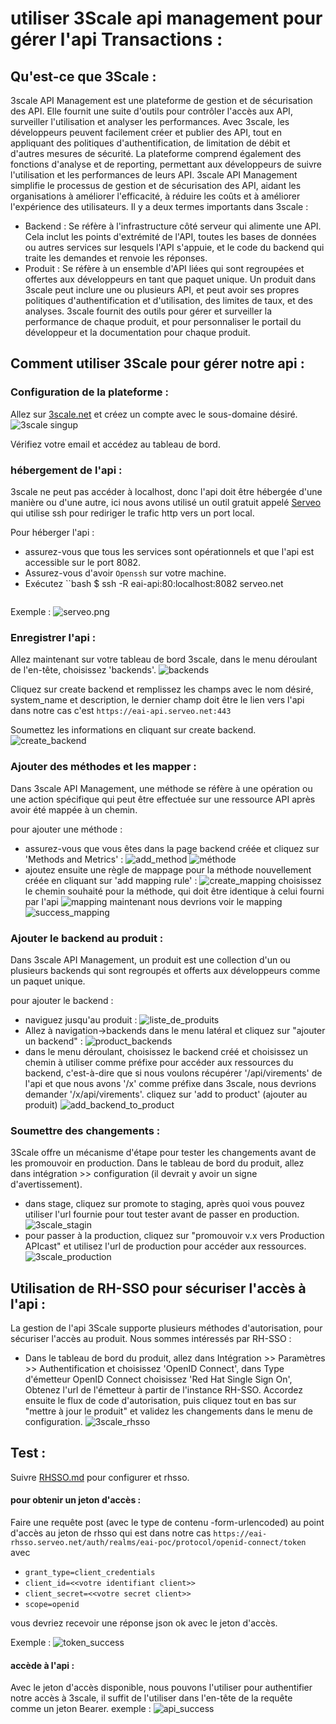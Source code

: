 # utiliser 3Scale api management pour gérer l'api Transactions :

## Qu'est-ce que 3Scale :

3scale API Management est une plateforme de gestion et de sécurisation des API. Elle fournit une suite d'outils pour contrôler l'accès aux API, surveiller l'utilisation et analyser les performances. Avec 3scale, les développeurs peuvent facilement créer et publier des API, tout en appliquant des politiques d'authentification, de limitation de débit et d'autres mesures de sécurité. La plateforme comprend également des fonctions d'analyse et de reporting, permettant aux développeurs de suivre l'utilisation et les performances de leurs API. 3scale API Management simplifie le processus de gestion et de sécurisation des API, aidant les organisations à améliorer l'efficacité, à réduire les coûts et à améliorer l'expérience des utilisateurs.
Il y a deux termes importants dans 3scale :
- Backend : Se réfère à l'infrastructure côté serveur qui alimente une API. Cela inclut les points d'extrémité de l'API, toutes les bases de données ou autres services sur lesquels l'API s'appuie, et le code du backend qui traite les demandes et renvoie les réponses.
- Produit : Se réfère à un ensemble d'API liées qui sont regroupées et offertes aux développeurs en tant que paquet unique. Un produit dans 3scale peut inclure une ou plusieurs API, et peut avoir ses propres politiques d'authentification et d'utilisation, des limites de taux, et des analyses. 3scale fournit des outils pour gérer et surveiller la performance de chaque produit, et pour personnaliser le portail du développeur et la documentation pour chaque produit.

## Comment utiliser 3Scale pour gérer notre api :

### Configuration de la plateforme :

  Allez sur [3scale.net](https://www.3scale.net/signup) et créez un compte avec le sous-domaine désiré.
  ![3scale singup](https://iou4.github.io/hosted_assets/images/3scale_singup.png)

  Vérifiez votre email et accédez au tableau de bord.

### hébergement de l'api :

3scale ne peut pas accéder à localhost, donc l'api doit être hébergée d'une manière ou d'une autre, ici nous avons utilisé un outil gratuit appelé [Serveo](http://serveo.net/) qui utilise ssh pour rediriger le trafic http vers un port local.

Pour héberger l'api :
  - assurez-vous que tous les services sont opérationnels et que l'api est accessible sur le port 8082.
  - Assurez-vous d'avoir `Openssh` sur votre machine.
  - Exécutez
    ``bash
    $ ssh -R eai-api:80:localhost:8082 serveo.net
    ```

  Exemple : ![serveo.png](https://iou4.github.io/hosted_assets/images/serveo.png)


### Enregistrer l'api :

Allez maintenant sur votre tableau de bord 3scale, dans le menu déroulant de l'en-tête, choisissez 'backends'.
![backends](https://iou4.github.io/hosted_assets/images/backends.png)

Cliquez sur create backend et remplissez les champs avec le nom désiré, system_name et description, le dernier champ doit être le lien vers l'api dans notre cas c'est `https://eai-api.serveo.net:443`

Soumettez les informations en cliquant sur create backend.
  ![create_backend](https://iou4.github.io/hosted_assets/images/create_backend.png)

### Ajouter des méthodes et les mapper :

Dans 3scale API Management, une méthode se réfère à une opération ou une action spécifique qui peut être effectuée sur une ressource API après avoir été mappée à un chemin.

pour ajouter une méthode :
  - assurez-vous que vous êtes dans la page backend créée et cliquez sur 'Methods and Metrics' :
  ![add_method](https://iou4.github.io/hosted_assets/images/add_method.png)
  ![méthode](https://iou4.github.io/hosted_assets/images/method.png)
  - ajoutez ensuite une règle de mappage pour la méthode nouvellement créée en cliquant sur 'add mapping rule' :
  ![create_mapping](https://iou4.github.io/hosted_assets/images/create_mapping.png)
  choisissez le chemin souhaité pour la méthode, qui doit être identique à celui fourni par l'api
  ![mapping](https://iou4.github.io/hosted_assets/images/mapping.png)
  maintenant nous devrions voir le mapping
  ![success_mapping](https://iou4.github.io/hosted_assets/images/mapping_list.png)

### Ajouter le backend au produit :

Dans 3scale API Management, un produit est une collection d'un ou plusieurs backends qui sont regroupés et offerts aux développeurs comme un paquet unique.

pour ajouter le backend :
  - naviguez jusqu'au produit :
  ![liste_de_produits](https://iou4.github.io/hosted_assets/images/product_list.png)
  - Allez à navigation->backends dans le menu latéral et cliquez sur "ajouter un backend" :
  ![product_backends](https://iou4.github.io/hosted_assets/images/product_backens.png)
  - dans le menu déroulant, choisissez le backend créé et choisissez un chemin à utiliser comme préfixe pour accéder aux ressources du backend, c'est-à-dire que si nous voulons récupérer '/api/virements' de l'api et que nous avons '/x' comme préfixe dans 3scale, nous devrions demander '/x/api/virements'. cliquez sur 'add to product' (ajouter au produit)
  ![add_backend_to_product](https://iou4.github.io/hosted_assets/images/add_product_backend.png)


### Soumettre des changements :

3Scale offre un mécanisme d'étape pour tester les changements avant de les promouvoir en production.
Dans le tableau de bord du produit, allez dans intégration >> configuration (il devrait y avoir un signe d'avertissement).
  - dans stage, cliquez sur promote to staging, après quoi vous pouvez utiliser l'url fournie pour tout tester avant de passer en production.
  ![3scale_stagin](https://iou4.github.io/hosted_assets/images/3scale_stagin.png)
  - pour passer à la production, cliquez sur "promouvoir v.x vers Production APIcast" et utilisez l'url de production pour accéder aux ressources.
  ![3scale_production](https://iou4.github.io/hosted_assets/images/3scale_production.png)

## Utilisation de RH-SSO pour sécuriser l'accès à l'api :
La gestion de l'api 3Scale supporte plusieurs méthodes d'autorisation, pour sécuriser l'accès au produit. Nous sommes intéressés par RH-SSO :
 - Dans le tableau de bord du produit, allez dans Intégration >> Paramètres >> Authentification et choisissez 'OpenID Connect', dans Type d'émetteur OpenID Connect choisissez 'Red Hat Single Sign On',
 Obtenez l'url de l'émetteur à partir de l'instance RH-SSO. Accordez ensuite le flux de code d'autorisation, puis cliquez tout en bas sur "mettre à jour le produit" et validez les changements dans le menu de configuration.
 ![3scale_rhsso](https://iou4.github.io/hosted_assets/images/3scale_rhsso.png)

## Test :

Suivre [RHSSO.md]() pour configurer et rhsso.
#### pour obtenir un jeton d'accès :

Faire une requête post (avec le type de contenu -form-urlencoded) au point d'accès au jeton de rhsso qui est dans notre cas `https://eai-rhsso.serveo.net/auth/realms/eai-poc/protocol/openid-connect/token` avec
- `grant_type=client_credentials`
- `client_id=<<votre identifiant client>>`
- `client_secret=<<votre secret client>>`
- `scope=openid`

vous devriez recevoir une réponse json ok avec le jeton d'accès.

Exemple :
![token_success](https://iou4.github.io/hosted_assets/images/success_token.png)

#### accède à l'api :

Avec le jeton d'accès disponible, nous pouvons l'utiliser pour authentifier notre accès à 3scale, il suffit de l'utiliser dans l'en-tête de la requête comme un jeton Bearer.
exemple :
![api_success](https://iou4.github.io/hosted_assets/images/success_api.png)


